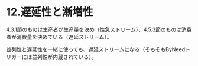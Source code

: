 # 12.遅延性と漸増性

4.3.1節のものは生産者が生産量を決め（性急ストリーム）、4.5.3節のものは消費者が消費量を決めている（遅延ストリーム）。

並列性と遅延性を一緒に使っても、遅延ストリームになる（そもそもByNeedトリガーには並列性が内蔵されている）。

